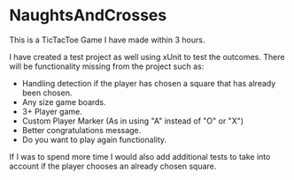 # NaughtsAndCrosses

This is a TicTacToe Game I have made within 3 hours. 

I have created a test project as well using xUnit to test the outcomes. There will be functionality missing from the project such as:

- Handling detection if the player has chosen a square that has already been chosen.
- Any size game boards.
- 3+ Player game.
- Custom Player Marker (As in using "A" instead of "O" or "X")
- Better congratulations message.
- Do you want to play again functionality.


If I was to spend more time I would also add additional tests to take into account if the player chooses an already chosen square. 

